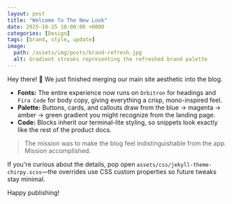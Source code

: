 ```yaml
---
layout: post
title: "Welcome To The New Look"
date: 2025-10-25 10:00:00 +0000
categories: [Design]
tags: [brand, style, update]
image:
  path: /assets/img/posts/brand-refresh.jpg
  alt: Gradient streaks representing the refreshed brand palette
---
```


Hey there! 👋 We just finished merging our main site aesthetic into the blog.

- **Fonts:** The entire experience now runs on `Orbitron` for headings and `Fira Code` for body copy, giving everything a crisp, mono-inspired feel.
- **Palette:** Buttons, cards, and callouts draw from the blue → magenta → amber → green gradient you might recognize from the landing page.
- **Code:** Blocks inherit our terminal-lite styling, so snippets look exactly like the rest of the product docs.

> The mission was to make the blog feel indistinguishable from the app. Mission accomplished.

If you're curious about the details, pop open `assets/css/jekyll-theme-chirpy.scss`—the overrides use CSS custom properties so future tweaks stay minimal.

Happy publishing!
